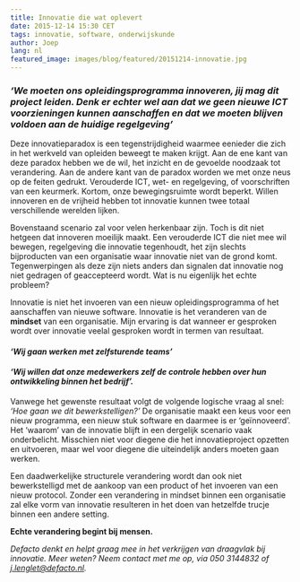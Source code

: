 ```yaml
---
title: Innovatie die wat oplevert
date: 2015-12-14 15:30 CET
tags: innovatie, software, onderwijskunde
author: Joep
lang: nl
featured_image: images/blog/featured/20151214-innovatie.jpg
---
```


### *‘We moeten ons opleidingsprogramma innoveren, jij mag dit project leiden. Denk er echter wel aan dat we geen nieuwe ICT voorzieningen kunnen aanschaffen en dat we moeten blijven voldoen aan de huidige regelgeving’*

Deze innovatieparadox is een tegenstrijdigheid waarmee eenieder die zich in het werkveld van opleiden beweegt te maken krijgt. Aan de ene kant van deze paradox hebben we de wil, het inzicht en de gevoelde noodzaak tot verandering. Aan de andere kant van de paradox worden we met onze neus op de feiten gedrukt. Verouderde ICT, wet- en regelgeving, of voorschriften van een keurmerk. Kortom, onze bewegingsruimte wordt beperkt. Willen innoveren en de vrijheid hebben tot innovatie kunnen twee totaal verschillende werelden lijken.

Bovenstaand scenario zal voor velen herkenbaar zijn. Toch is dit niet hetgeen dat innoveren moeilijk maakt. Een verouderde ICT die niet mee wil bewegen, regelgeving die innovatie tegenhoudt, het zijn slechts bijproducten van een organisatie waar innovatie niet van de grond komt. Tegenwerpingen als deze zijn niets anders dan signalen dat innovatie nog niet gedragen of geaccepteerd wordt. Wat is nu eigenlijk het echte probleem?

Innovatie is niet het invoeren van een nieuw opleidingsprogramma of het aanschaffen van nieuwe software. Innovatie is het veranderen van de **mindset** van een organisatie. Mijn ervaring is dat wanneer er gesproken wordt over innovatie veelal gesproken wordt in termen van resultaat.

#### *‘Wij gaan werken met zelfsturende teams’*

#### *‘Wij willen dat onze medewerkers zelf de controle hebben over hun ontwikkeling binnen het bedrijf’.*

Vanwege het gewenste resultaat volgt de volgende logische vraag al snel: *‘Hoe gaan we dit bewerkstelligen?’* De organisatie maakt een keus voor een nieuw programma, een nieuw stuk software en daarmee is er ‘geïnnoveerd’. Het ‘waarom’ van de innovatie blijft in een dergelijk scenario vaak onderbelicht. Misschien niet voor diegene die het innovatieproject opzetten en uitvoeren, maar wel voor diegene die uiteindelijk anders moeten gaan werken.

Een daadwerkelijke structurele verandering wordt dan ook niet bewerkstelligd met de aankoop van een product of het invoeren van een nieuw protocol. Zonder een verandering in mindset binnen een organisatie zal elke vorm van innovatie resulteren in het doen van hetzelfde trucje binnen een andere setting.

__Echte verandering begint bij mensen.__

*Defacto denkt en helpt graag mee in het verkrijgen van draagvlak bij innovatie. Meer weten? Neem contact met me op, via 050 3144832 of [j.lenglet@defacto.nl](mailto:j.lenglet@defacto.nl).*
